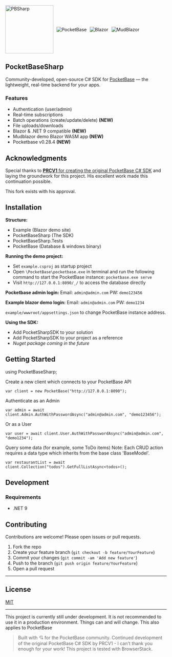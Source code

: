 
<div style="display: flex; align-items: center; gap: 10px; flex-wrap: wrap;">
  <img src="https://i.imgur.com/ZVBiUo5.png" alt="PBSharp" width="150"/>
  <img src="https://img.shields.io/badge/pocketbase-%23b8dbe4.svg?style=for-the-badge&logo=Pocketbase&logoColor=black" alt="PocketBase"/>
  <img src="https://img.shields.io/badge/built%20with-Blazor-purple?style=for-the-badge&logo=dotnet&logoColor=white" alt="Blazor"/>
  <img src="https://img.shields.io/badge/MudBlazor-%231e88e5.svg?style=for-the-badge&logo=mudblazor&logoColor=white" alt="MudBlazor"/>
</div>


## **PocketBaseSharp**
Community-developed, open-source C# SDK for [PocketBase](https://pocketbase.io/) — the lightweight, real-time backend for your apps.



### Features


-  Authentication (user/admin)
-  Real-time subscriptions
-  Batch operations (create/update/delete) **(NEW)**
-  File uploads/downloads
-  Blazor & .NET 9 compatible **(NEW)**
-  Mudblazor demo Blazor WASM app **(NEW)**
-  Pocketbase v0.28.4 **(NEW)**


## Acknowledgments

Special thanks to [**PRCV1** for creating the original PocketBase C# SDK](https://github.com/PRCV1/pocketbase-csharp-sdk) and laying the groundwork for this project. His excellent work made this continuation possible. 

This fork exists with his approval. 

## Installation

**Structure:**

 - Example (Blazor demo site)
 - PocketBaseSharp (The SDK) 
 - PocketBaseSharp.Tests
 - PocketBase (Database & windows binary)

**Running the demo project:** 
 - Set `example.csproj` as startup project
 - Open `\PocketBase\pocketbase.exe` in terminal and run the following
   command to start the PocketBase instance: `pocketbase.exe serve`
 - Visit `http://127.0.0.1:8090/_/` to access the database directly

**Pocketbase admin login:** 
Email: `admin@admin.com`
PW: `demo123456`

**Example blazor demo login:** 
Email: `admin@admin.com`
PW: `demo1234`

`example/wwwroot/appsettings.json` to change PocketBase instance address.

**Using the SDK:**

 - Add PocketSharpSDK to your solution
 - Add PocketSharpSDK to your project as a reference
 - *Nuget package coming in the future*

## Getting Started
using PocketBaseSharp;

Create a new client which connects to your PocketBase API

    var client = new PocketBase("http://127.0.0.1:8090");

Authenticate as an Admin

    var admin = await client.Admin.AuthWithPasswordAsync("admin@admin.com", "demo123456");

Or as a User

    var user = await client.User.AuthWithPasswordAsync("admin@admin.com", "demo1234");

Query some data (for example, some ToDo items)
Note: Each CRUD action requires a data type which inherits from the base class 'BaseModel'.

    var restaurantList = await client.Collection("todos").GetFullListAsync<todos>();


## Development

### Requirements
- .NET 9 


## Contributing

Contributions are welcome! Please open issues or pull requests.

1. Fork the repo
2. Create your feature branch (`git checkout -b feature/YourFeature`)
3. Commit your changes (`git commit -am 'Add new feature'`)
4. Push to the branch (`git push origin feature/YourFeature`)
5. Open a pull request

---

## License

[MIT](LICENSE)

---

This project is currently still under development. It is not recommended to use it in a production environment. Things can and will change. This also applies to PocketBase



> Built with 💘 for the PocketBase community. 
> Continued development of the original PocketBase C# SDK by PRCV1 - I can't thank you enough for your work! This project is tested with BrowserStack.





